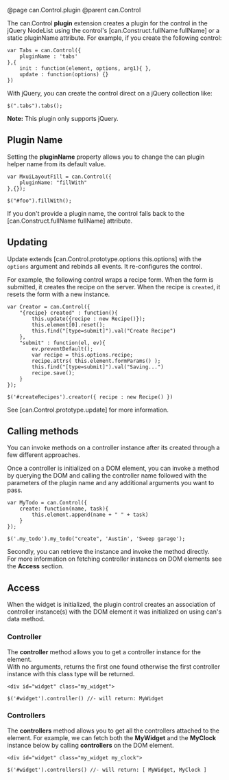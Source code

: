 @page can.Control.plugin 
@parent can.Control

The can.Control __plugin__ extension creates a plugin for the control in the 
jQuery NodeList using the control's [can.Construct.fullName fullName] or
a static pluginName attribute. For example, if you create the following control:

	var Tabs = can.Control({
		pluginName : 'tabs'
	},{
		init : function(element, options, arg1){ },
		update : function(options) {}
	})

With jQuery, you can create the control direct on a jQuery collection like:

    $(".tabs").tabs();
    
__Note:__ This plugin only supports jQuery.

## Plugin Name

Setting the __pluginName__ property allows you to change 
the can plugin helper name from its default value.

	var MxuiLayoutFill = can.Control({
		pluginName: "fillWith"
	},{});
	
	$("#foo").fillWith();
	
If you don't provide a plugin name, the control falls back
to the [can.Construct.fullName fullName] attribute.

## Updating

Update extends [can.Control.prototype.options this.options] 
with the `options` argument and rebinds all events.  It 
re-configures the control.

For example, the following control wraps a recipe form. When the form
is submitted, it creates the recipe on the server.  When the recipe
is `created`, it resets the form with a new instance.

	var Creator = can.Control({
		"{recipe} created" : function(){
			this.update({recipe : new Recipe()});
			this.element[0].reset();
			this.find("[type=submit]").val("Create Recipe")
		},
		"submit" : function(el, ev){
			ev.preventDefault();
			var recipe = this.options.recipe;
			recipe.attrs( this.element.formParams() );
			this.find("[type=submit]").val("Saving...")
			recipe.save();
		}
	});
	
	$('#createRecipes').creator({ recipe : new Recipe() })
	
See [can.Control.prototype.update] for more information.

## Calling methods

You can invoke methods on a controller instance after its created through a few
different approaches.  

Once a controller is initialized on a DOM element, you can invoke a method
by querying the DOM and calling the controller name followed with the 
parameters of the plugin name and any additional arguments you want to pass.

	var MyTodo = can.Control({
		create: function(name, task){
			this.element.append(name + " " + task)
		}
	});
	
	$('.my_todo').my_todo("create", 'Austin', 'Sweep garage');

Secondly, you can retrieve the instance and invoke the method directly.  
For more information on fetching controller instances on DOM elements see 
the __Access__ section.

## Access

When the widget is initialized, the plugin control creates an association 
of controller instance(s) with the DOM element it was initialized on using 
can's data method.

### Controller

The __controller__ method allows you to get a controller instance for the element.  
With no arguments, returns the first one found otherwise the first controller 
instance with this class type will be returned.

	<div id="widget" class="my_widget">

	$('#widget').controller() //- will return: MyWidget

### Controllers

The __controllers__ method allows you to get all the controllers attached to the element.
For example, we can fetch both the __MyWidget__ and the __MyClock__ instance 
below by calling __controllers__ on the DOM element.

	<div id="widget" class="my_widget my_clock">
	
	$('#widget').controllers() //- will return: [ MyWidget, MyClock ]
